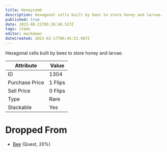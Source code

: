 ```yaml
---
title: Honeycomb
description: Hexagonal cells built by bees to store honey and larvae.
published: true
date: 2023-08-21T05:26:48.527Z
tags: items
editor: markdown
dateCreated: 2023-02-17T06:45:53.987Z
---
```


Hexagonal cells built by bees to store honey and larvae.

|Attribute|Value|
|-|-|
|ID|1304|
|Purchase Price|1 Flips|
|Sell Price|0 Flips|
|Type|Rare|
|Stackable|Yes|


# Dropped From
 * [Bee](/monsters/bee) (Quest, 20%)
